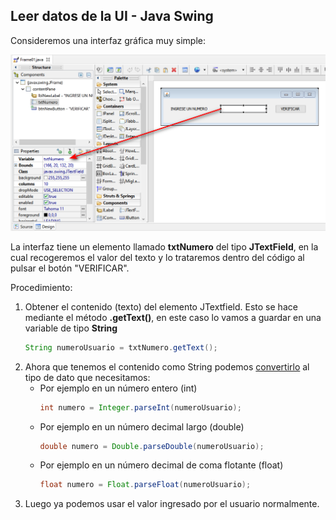 ## Leer datos de la UI - Java Swing

Consideremos una interfaz gráfica muy simple:

![](images/2024-08-14-03-27-44.png)

La interfaz tiene un elemento llamado **txtNumero** del tipo **JTextField**, en la cual recogeremos el valor del texto y lo trataremos dentro del código al pulsar el botón "VERIFICAR".

Procedimiento:

1. Obtener el contenido (texto) del elemento JTextfield.
   Esto se hace mediante el método **.getText()**, en este caso lo vamos a guardar en una variable de tipo **String**
   ```java
   String numeroUsuario = txtNumero.getText();
   ```
2. Ahora que tenemos el contenido como String podemos [convertirlo](08.ConversionesDatos.md) al tipo de dato que necesitamos:
   - Por ejemplo en un número entero (int)
     ```java
     int numero = Integer.parseInt(numeroUsuario);
     ```
   - Por ejemplo en un número decimal largo (double)
     ```java
     double numero = Double.parseDouble(numeroUsuario);
     ```
   - Por ejemplo en un número decimal de coma flotante (float)
     ```java
     float numero = Float.parseFloat(numeroUsuario);
     ```
3. Luego ya podemos usar el valor ingresado por el usuario normalmente.